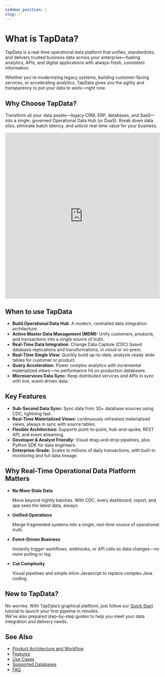```yaml
---
sidebar_position: 1
slug: /
---
```


# What is TapData?

TapData is a real-time operational data platform that unifies, standardizes, and delivers trusted business data across your enterprise—fueling analytics, APIs, and digital applications with always-fresh, consistent information.

Whether you're modernizing legacy systems, building customer-facing services, or accelerating analytics, TapData gives you the agility and transparency to put your data to work—right now.


## Why Choose TapData?

Transform all your data assets—legacy CRM, ERP, databases, and SaaS—into a single, governed Operational Data Hub (or DaaS). Break down data silos, eliminate batch latency, and unlock real-time value for your business.

<iframe width="100%" height="539" src="https://www.youtube.com/embed/hlJKo6u3UnA?si=6Df9Yzv8jXf5EFE9" title="YouTube video player" frameborder="0" allow="accelerometer; autoplay; clipboard-write; encrypted-media; gyroscope; picture-in-picture; web-share" allowfullscreen></iframe>

## When to use TapData

- **Build Operational Data Hub**: A modern, centralied data integration architecture.
- **Active Master Data Management (MDM):** Unify customers, products, and transactions into a single source of truth.
- **Real-Time Data Integration**: Change Data Capture (CDC) based database replications and transformations, in cloud or on-prem.
- **Real-Time Single View**: Quickly build up-to-date, analysis-ready wide tables for customer or product.
- **Query Acceleration:** Power complex analytics with incremental materialized views—no performance hit on production databases.
- **Microservices Data Sync:** Keep distributed services and APIs in sync with live, event-driven data.

## Key Features

- **Sub-Second Data Sync:** Sync data from 30+ database sources using CDC, lightning fast.
- **Real-Time Materialized Views:**  continuously refreshed materialized views, always in sync with source tables. 
- **Flexible Architecture:** Supports point-to-point, hub-and-spoke, REST API, and event streaming.
- **Developer & Analyst Friendly:** Visual drag-and-drop pipelines, plus Python SDK for data engineers.
- **Enterprise-Grade:** Scales to millions of daily transactions, with built-in monitoring and full data lineage.


## Why Real-Time Operational Data Platform Matters

- **No More Stale Data**

  Move beyond nightly batches. With CDC, every dashboard, report, and app sees the latest data, always.

- **Unified Operations**

  Merge fragmented systems into a single, real-time source of operational truth.

- **Event-Driven Business**

  Instantly trigger workflows, webhooks, or API calls as data changes—no more polling or lag.

- **Cut Complexity**

  Visual pipelines and simple inline Javascript to replace complex Java coding.


## New to TapData?

No worries. With TapData’s graphical platform, just follow our [Quick Start](getting-started/README.md) tutorial to launch your first pipeline in minutes.  
We’ve also prepared step-by-step guides to help you meet your data integration and delivery needs.


## See Also

- [Product Architecture and Workflow](introduction/architecture.md)
- [Features](introduction/features.md)
- [Use Cases](introduction/use-cases.md)
- [Supported Databases](connectors/supported-data-sources.md)
- [FAQ](faq/README.md)

